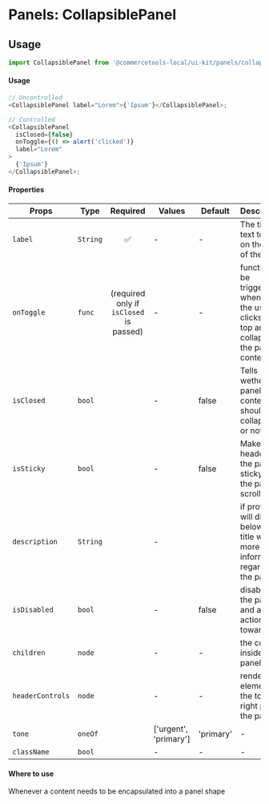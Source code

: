 # Panels: CollapsiblePanel

## Usage

```js
import CollapsiblePanel from '@commercetools-local/ui-kit/panels/collapsible-panel';
```

#### Usage

```js
// Uncontrolled
<CollapsiblePanel label="Lorem">{'Ipsum'}</CollapsiblePanel>;

// Controlled
<CollapsiblePanel
  isClosed={false}
  onToggle={() => alert('clicked')}
  label="Lorem"
>
  {'Ipsum'}
</CollapsiblePanel>;
```

#### Properties

| Props            | Type     |                Required                 | Values                | Default   | Description                                                                                    |
| ---------------- | -------- | :-------------------------------------: | --------------------- | --------- | ---------------------------------------------------------------------------------------------- |
| `label`          | `String` |                   ✅                    | -                     | -         | The title text to go on the top of the panel                                                   |
| `onToggle`       | `func`   | (required only if `isClosed` is passed) | -                     | -         | function to be triggered whenever the user clicks the top area to collapse the panel's content |
| `isClosed`       | `bool`   |                                         | -                     | false     | Tells wether the panel's content should be collapsed or not                                    |
| `isSticky`       | `bool`   |                                         | -                     | false     | Makes the header of the panel sticky to the page's scroll                                      |
| `description`    | `String` |                                         | -                     |           | if provided, will display below the title with more information regarding the panel            |
| `isDisabled`     | `bool`   |                                         | -                     | false     | disables the panel and all actions towards it                                                  |
| `children`       | `node`   |                                         | -                     | -         | the content inside the panel                                                                   |
| `headerControls` | `node`   |                                         | -                     | -         | renders an element on the top right part of the panel                                          |
| `tone`           | `oneOf`  |                                         | ['urgent', 'primary'] | 'primary' | -                                                                                              |
| `className`      | `bool`   |                                         | -                     | -         | -                                                                                              |

#### Where to use

Whenever a content needs to be encapsulated into a panel shape
